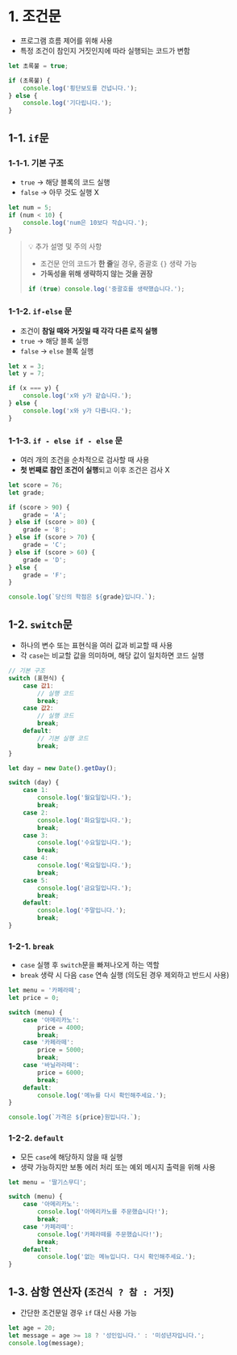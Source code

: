 # 1. 조건문

-   프로그램 흐름 제어를 위해 사용
-   특정 조건이 참인지 거짓인지에 따라 실행되는 코드가 변함

```js
let 초록불 = true;

if (초록불) {
    console.log('횡단보도를 건넙니다.');
} else {
    console.log('기다립니다.');
}
```

## 1-1. `if`문

### 1-1-1. 기본 구조

-   `true` → 해당 블록의 코드 실행
-   `false` → 아무 것도 실행 X

```js
let num = 5;
if (num < 10) {
    console.log('num은 10보다 작습니다.');
}
```

> 💡 추가 설명 및 주의 사항
>
> -   조건문 안의 코드가 **한 줄**일 경우, 중괄호 `{}` 생략 가능
> -   **가독성을 위해 생략하지 않는 것을 권장**
>
> ```js
> if (true) console.log('중괄호를 생략했습니다.');
> ```

### 1-1-2. `if-else` 문

-   조건이 **참일 때와 거짓일 때 각각 다른 로직 실행**
-   `true` → 해당 블록 실행
-   `false` → `else` 블록 실행

```js
let x = 3;
let y = 7;

if (x === y) {
    console.log('x와 y가 같습니다.');
} else {
    console.log('x와 y가 다릅니다.');
}
```

### 1-1-3. `if - else if - else` 문

-   여러 개의 조건을 순차적으로 검사할 때 사용
-   **첫 번째로 참인 조건이 실행**되고 이후 조건은 검사 X

```js
let score = 76;
let grade;

if (score > 90) {
    grade = 'A';
} else if (score > 80) {
    grade = 'B';
} else if (score > 70) {
    grade = 'C';
} else if (score > 60) {
    grade = 'D';
} else {
    grade = 'F';
}

console.log(`당신의 학점은 ${grade}입니다.`);
```

## 1-2. `switch`문

-   하나의 변수 또는 표현식을 여러 값과 비교할 때 사용
-   각 `case`는 비교할 값을 의미하며, 해당 값이 일치하면 코드 실행

```js
// 기본 구조
switch (표현식) {
    case 값1:
        // 실행 코드
        break;
    case 값2:
        // 실행 코드
        break;
    default:
        // 기본 실행 코드
        break;
}
```

```js
let day = new Date().getDay();

switch (day) {
    case 1:
        console.log('월요일입니다.');
        break;
    case 2:
        console.log('화요일입니다.');
        break;
    case 3:
        console.log('수요일입니다.');
        break;
    case 4:
        console.log('목요일입니다.');
        break;
    case 5:
        console.log('금요일입니다.');
        break;
    default:
        console.log('주말입니다.');
        break;
}
```

### 1-2-1. `break`

-   `case` 실행 후 `switch`문을 빠져나오게 하는 역할
-   `break` 생략 시 다음 `case` 연속 실행 (의도된 경우 제외하고 반드시 사용)

```js
let menu = '카페라떼';
let price = 0;

switch (menu) {
    case '아메리카노':
        price = 4000;
        break;
    case '카페라떼':
        price = 5000;
        break;
    case '바닐라라떼':
        price = 6000;
        break;
    default:
        console.log('메뉴를 다시 확인해주세요.');
}

console.log(`가격은 ${price}원입니다.`);
```

### 1-2-2. `default`

-   모든 `case`에 해당하지 않을 때 실행
-   생략 가능하지만 보통 에러 처리 또는 예외 메시지 출력을 위해 사용

```js
let menu = '딸기스무디';

switch (menu) {
    case '아메리카노':
        console.log('아메리카노를 주문했습니다!');
        break;
    case '카페라떼':
        console.log('카페라떼를 주문했습니다!');
        break;
    default:
        console.log('없는 메뉴입니다. 다시 확인해주세요.');
}
```

## 1-3. 삼항 연산자 (`조건식 ? 참 : 거짓`)

-   간단한 조건문일 경우 `if` 대신 사용 가능

```js
let age = 20;
let message = age >= 18 ? '성인입니다.' : '미성년자입니다.';
console.log(message);
```
